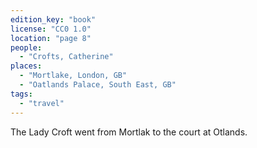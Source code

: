 ```yaml
---
edition_key: "book"
license: "CC0 1.0"
location: "page 8"
people:
  - "Crofts, Catherine"
places:
  - "Mortlake, London, GB"
  - "Oatlands Palace, South East, GB"
tags:
  - "travel"
---
```

The Lady
Croft went from Mortlak to the court at Otlands.
